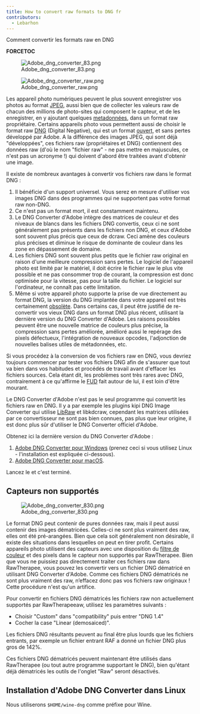 ```yaml
---
title: How to convert raw formats to DNG fr
contributors:
  - Lebarhon
---
```


<div class="pagetitle">

Comment convertir les formats raw en DNG

</div>

__FORCETOC__

<figure>
<img src="/images/Adobe_dng_converter_83.png"
title="Adobe_dng_converter_83.png" />
<figcaption>Adobe_dng_converter_83.png</figcaption>
</figure>

<figure>
<img src="/images/Adobe_dng_converter_raw.png"
title="Adobe_dng_converter_raw.png" />
<figcaption>Adobe_dng_converter_raw.png</figcaption>
</figure>

Les appareil photo numériques peuvent le plus souvent enregistrer vos
photos au format [JPEG](http://fr.wikipedia.org/wiki/JPEG), aussi bien
que de collecter les valeurs raw de chacun des millions de photo-sites
qui composent le capteur, et de les enregistrer, en y ajoutant quelques
[metadonnées](http://fr.wikipedia.org/wiki/M%C3%A9tadonn%C3%A9e), dans
un format raw propriétaire. Certains appareils photo vous permettent
aussi de choisir le format raw
[DNG](http://en.wikipedia.org/wiki/Digital_Negative) (Digital Negative),
qui est un format [ouvert](https://fr.wikipedia.org/wiki/Format_ouvert),
et sans pertes développé par Adobe. A la différence des images JPEG, qui
sont déjà "développées", ces fichiers raw (propriétaires et DNG)
contiennent des données raw (d'où le nom "fichier raw" - ne pas mettre
en majuscules, ce n'est pas un acronyme !) qui doivent d'abord être
traitées avant d'obtenir une image.

Il existe de nombreux avantages à convertir vos fichiers raw dans le
format DNG :

1.  Il bénéficie d'un support universel. Vous serez en mesure d'utiliser
    vos images DNG dans des programmes qui ne supportent pas votre
    format raw non-DNG.
2.  Ce n'est pas un format mort, il est constamment maintenu.
3.  Le DNG Converter d'Adobe intègre des matrices de couleur et des
    niveaux de blancs dans les fichiers DNG convertis, ceux ci ne sont
    généralement pas présents dans les fichiers non DNG, et ceux d'Adobe
    sont souvent plus précis que ceux de dcraw. Ceci amène des couleurs
    plus précises et diminue le risque de dominante de couleur dans les
    zone en dépassement de domaine.
4.  Les fichiers DNG sont souvent plus petits que le fichier raw
    original en raison d'une meilleure compression sans pertes. Le
    logiciel de l'appareil photo est limité par le matériel, il doit
    écrire le fichier raw le plus vite possible et ne pas consommer trop
    de courant, la compression est donc optimisée pour la vitesse, pas
    pour la taille du fichier. Le logiciel sur l'ordinateur, ne connaît
    pas cette limitation.
5.  Même si votre appareil photo supporte la prise de vue directement au
    format DNG, la version du DNG implantée dans votre appareil est très
    certainement
    [obsolète](https://en.wikipedia.org/wiki/Digital_Negative#Versions_of_the_specification).
    Dans certains cas, il peut être justifié de re-convertir vos vieux
    DNG dans un format DNG plus récent, utilisant la dernière version du
    DNG Converter d'Adobe. Les raisons possibles peuvent être une
    nouvelle matrice de couleurs plus précise, la compression sans
    pertes améliorée, amélioré aussi le repérage des pixels défectueux,
    l'intégration de nouveaux opcodes, l'adjonction de nouvelles balises
    utiles de métadonnées, etc.

Si vous procédez à la conversion de vos fichiers raw en DNG, vous
devriez toujours commencer par tester vos fichiers DNG afin de s'assurer
que tout va bien dans vos habitudes et procédés de travail avant
d'effacer les fichiers sources. Cela étant dit, les problèmes sont très
rares avec DNG, contrairement à ce qu'affirme le
[FUD](http://fr.wikipedia.org/wiki/Fear,_uncertainty_and_doubt) fait
autour de lui, il est loin d'être mourant.

Le DNG Converter d'Adobe n'est pas le seul programme qui convertit les
fichiers raw en DNG. Il y a par exemple les plugins kipi DNG Image
Converter qui utilise [LibRaw](http://www.libraw.org/) et libkdcraw,
cependant les matrices utilisées par ce convertisseur ne sont pas bien
connues, pas plus que leur origine, il est donc plus sûr d'utiliser le
DNG Converter officiel d'Adobe.

Obtenez ici la dernière version du DNG Converter d'Adobe :

1.  [Adobe DNG Converter pour
    Windows](http://supportdownloads.adobe.com/product.jsp?product=106&platform=Windows)
    (prenez ceci si vous utilisez Linux - l'installation est expliquée
    ci-dessous).
2.  [Adobe DNG Converter pour
    macOS](http://supportdownloads.adobe.com/product.jsp?product=106&platform=mac).

Lancez le et c'est terminé.

## Capteurs non supportés

<figure>
<img src="/images/Adobe_dng_converter_830.png"
title="Adobe_dng_converter_830.png" />
<figcaption>Adobe_dng_converter_830.png</figcaption>
</figure>

Le format DNG peut contenir de pures données raw, mais il peut aussi
contenir des images dématricées. Celles-ci ne sont plus vraiment des
raw, elles ont été pré-arangées. Bien que cela soit généralement non
désirable, il existe des situations dans lesquelles on peut en tirer
profit. Certains appareils photo utilisent des capteurs avec une
disposition du [filtre de
couleur](https://en.wikipedia.org/wiki/Color_filter_array) et des pixels
dans le capteur non supportés par RawTherapee. Bien que vous ne puissiez
pas directement traiter ces fichiers raw dans RawTherapee, vous pouvez
les convertir vers un fichier DNG dématricé en utilisant DNG Converter
d'Adobe. Comme ces fichiers DNG dématricés ne sont plus vraiment des
raw, n’effacez donc pas vos fichiers raw originaux ! Cette procédure
n'est qu'un artifice.

Pour convertir en fichiers DNG dématricés les fichiers raw non
actuellement supportés par RawTherapeeaw, utilisez les paramètres
suivants :

- Choisir "Custom" dans "compatibility" puis entrer "DNG 1.4"
- Cocher la case "Linear (demosaiced)".

Les fichiers DNG résultants peuvent au final être plus lourds que les
fichiers entrants, par exemple un fichier entrant RAF a donné un fichier
DNG plus gros de 142%.

Ces fichiers DNG dématricés peuvent maintenant être utilisés dans
RawTherapee (ou tout autre programme supportant le DNG), bien qu'étant
déjà dématricés les outils de l'onglet "Raw" seront désactivés.

  

## Installation d'Adobe DNG Converter dans Linux

Nous utiliserons `$HOME/wine-dng` comme préfixe pour Wine.

